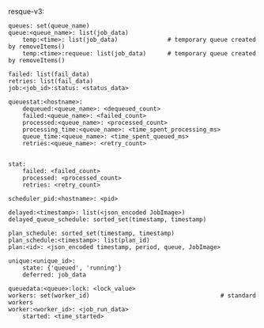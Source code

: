 resque-v3:
    
    queues: set(queue_name)
    queue:<queue_name>: list(job_data)
        temp:<time>: list(job_data)              # temporary queue created by removeItems()
        temp:<time>:requeue: list(job_data)      # temporary queue created by removeItems()
    
    failed: list(fail_data)
    retries: list(fail_data)
    job:<job_id>:status: <status_data>
    
    queuestat:<hostname>:
        dequeued:<queue_name>: <dequeued_count>
        failed:<queue_name>: <failed_count>
        processed:<queue_name>: <processed_count>
        processing_time:<queue_name>: <time_spent_processing_ms>
        queue_time:<queue_name>: <time_spent_queued_ms>
        retries:<queue_name>: <retry_count>
        
    
    stat:
        failed: <failed_count>
        processed: <processed_count>
        retries: <retry_count>
    
    scheduler_pid:<hostname>: <pid>
    
    delayed:<timestamp>: list(<json_encoded JobImage>)
    delayed_queue_schedule: sorted_set(timestamp, timestamp)
    
    plan_schedule: sorted_set(timestamp, timestamp)
    plan_schedule:<timestamp>: list(plan_id)
    plan:<id>: <json_encoded timestamp, period, queue, JobImage>
    
    unique:<unique_id>:
        state: {'queued', 'running'}
        deferred: job_data
    
    queuedata:<queue>:lock: <lock_value>
    workers: set(worker_id)                                     # standard workers
    worker:<worker_id>: <job_run_data>
        started: <time_started>